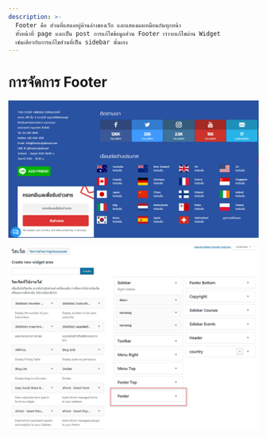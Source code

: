 ```yaml
---
description: >-
  Footer คือ ส่วนที่แสดงอยู่ด้านล่างของเว็บ และแสดงผลเหมือนกันทุกหน้า
  ทั้งหน้าที่ page และเป็น post การแก้ไขข้อมูลส่วน Footer เราจะแก้ไขผ่าน Widget
  เช่นเดียวกับการแก้ไขส่วนที่เป็น sidebar นั้นเอง
---
```


# การจัดการ Footer

![](../.gitbook/assets/screenshot_02-04-2019_13-52-47.jpg)

![](../.gitbook/assets/screenshot_02-04-2019_17-32-17.jpg)

